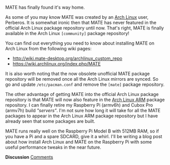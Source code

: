 <!-- 
.. link: 
.. description: 
.. tags: Arch Linux,Raspberry Pi,News
.. date: 2014/01/16 22:22:22
.. title: MATE is officially available in Arch Linux
.. slug: 2014-01-16-mate-officially-in-arch-linux
.. author: Martin Wimpress
-->

MATE has finally found it's way home.

As some of you may know MATE was created by an [Arch Linux](http://www.archlinux.org)
user, Perberos. It is somewhat ironic then that MATE has never featured
in the official Arch Linux package repository until now. That's right,
MATE is finally available in the Arch Linux `[community]` package
repository!

You can find out everything you need to know about installing MATE
on Arch Linux from the following wiki pages:

  * <http://wiki.mate-desktop.org/archlinux_custom_repo>
  * <https://wiki.archlinux.org/index.php/MATE>  

It is also worth noting that the now obsolete unofficial MATE package
repository will be removed once all the Arch Linux mirrors are synced.
So go and update `/etc/pacman.conf` and remove the `[mate]` package
repository.

The other advantage of getting MATE into the official Arch Linux package
repository is that MATE will now also feature in the [Arch Linux ARM](http://archlinuxarm.org/)
package repository. I can finally retire my Raspberry Pi (armv6h) and
Cubox Pro (armv7h) build *"servers"*. I'm not sure how long it will take
for all the MATE packages to appear in the Arch Linux ARM package
repository but I have already seen that some packages are built.

MATE runs really well on the Raspberry Pi Model B with 512MB RAM, so if
you have a Pi and a spare SDCARD, give it a whirl. I'll be writing a
blog post about how install Arch Linux and MATE on the Raspberry Pi with
some useful performance tweaks in the near future.

<div class="alert alert-success">
<strong>Discussion</strong> <a href="http://forums.mate-desktop.org/viewtopic.php?f=20&t=2904" class="alert-link">Comments</a>
</div>
